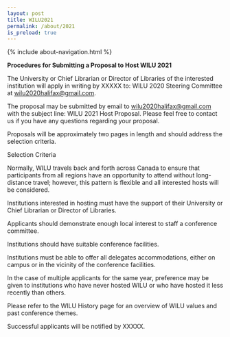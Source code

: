```yaml
---
layout: post
title: WILU2021
permalink: /about/2021
is_preload: true
---
```


 {% include about-navigation.html %}

**Procedures for Submitting a Proposal to Host WILU 2021**

The University or Chief Librarian or Director of Libraries of the interested institution will apply in writing by XXXXX to: WILU 2020 Steering Committee at wilu2020halifax@gmail.com. 

The proposal may be submitted by email to wilu2020halifax@gmail.com with the subject line: WILU 2021 Host Proposal. Please feel free to contact us if you have any questions regarding your proposal. 

 

Proposals will be approximately two pages in length and should address the selection criteria. 

Selection Criteria 

Normally, WILU travels back and forth across Canada to ensure that participants from all regions have an opportunity to attend without long-distance travel; however, this pattern is flexible and all interested hosts will be considered. 

Institutions interested in hosting must have the support of their University or Chief Librarian or Director of Libraries. 

Applicants should demonstrate enough local interest to staff a conference committee. 

Institutions should have suitable conference facilities. 

Institutions must be able to offer all delegates accommodations, either on campus or in the vicinity of the conference facilities. 

In the case of multiple applicants for the same year, preference may be given to institutions who have never hosted WILU or who have hosted it less recently than others. 

Please refer to the WILU History page for an overview of WILU values and past conference themes. 

 

Successful applicants will be notified by XXXXX. 
